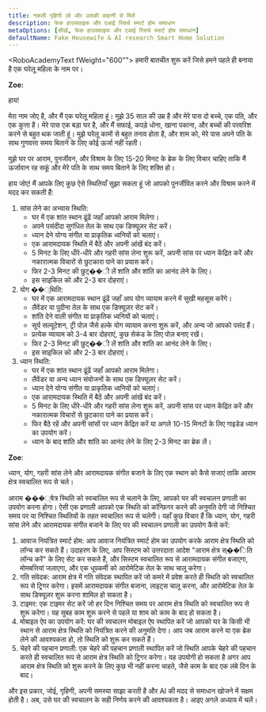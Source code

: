 ```yaml
---
title: नकली गृहिणी ज़ो और उसकी कहानी से मिलें
description: फेक हाउसवाइफ और एआई रिसर्च स्मार्ट होम समाधान
metaOptions: [सीखें, फेक हाउसवाइफ और एआई रिसर्च स्मार्ट होम समाधान]
defaultName: Fake Housewife & AI research Smart Home Solution
---
```


<LessonImages imageClasses="mb"  src='fake-housewife-and-ai-research-smart-home-solution/lesson-2-banner.png' alt="fake housewife ai" />

<RoboAcademyText fWeight="600"">
हमारी बातचीत शुरू करें जिसे हमने पहले ही बनाया है एक घरेलू महिला के नाम पर।
</RoboAcademyText>

<RoboAcademyDialog >

**Zoe:**

हाय!

मेरा नाम जोए है, और मैं एक घरेलू महिला हूं। मुझे 35 साल की उम्र है और मेरे पास दो बच्चे, एक पति, और एक कुत्ता है। मेरे पास एक बड़ा घर है, और मैं सफाई, कपड़े धोना, खाना पकाना, और बच्चों की परवरिश करने से बहुत थक जाती हूं। मुझे घरेलू कामों से बहुत तनाव होता है, और शाम को, मेरे पास अपने पति के साथ गुणवत्ता समय बिताने के लिए कोई ऊर्जा नहीं रहती।

मुझे घर पर आराम, पुनर्जीवन, और विश्राम के लिए 15-20 मिनट के ब्रेक के लिए विचार चाहिए ताकि मैं ऊर्जावान रह सकूं और मेरे पति के साथ समय बिताने के लिए शक्ति हो।


</RoboAcademyDialog>



<RoboAcademyDialog>

<ChatGPT/>

हाय जोए! मैं आपके लिए कुछ ऐसे स्थितियाँ सुझा सकता हूं जो आपको पुनर्जीवित करने और विश्राम करने में मदद कर सकती हैं:

1. सांस लेने का अभ्यास स्थिति:
    - घर में एक शांत स्थान ढूंढें जहाँ आपको आराम मिलेगा।
    - अपने पसंदीदा सुगंधित तेल के साथ एक डिफ्यूज़र सेट करें।
    - ध्यान देने योग्य संगीत या प्राकृतिक ध्वनियों को चलाएं।
    - एक आरामदायक स्थिति में बैठें और अपनी आंखें बंद करें।
    - 5 मिनट के लिए धीरे-धीरे और गहरी सांस लेना शुरू करें, अपनी सांस पर ध्यान केंद्रित करें और नकारात्मक विचारों से छुटकारा पाने का प्रयास करें।
    - फिर 2-3 मिनट की छुट्��ी लें शांति और शांति का आनंद लेने के लिए।
    - इस साइकिल को और 2-3 बार दोहराएं।
2. योग ��्थिति:
    - घर में एक आरामदायक स्थान ढूंढें जहाँ आप योग व्यायाम करने में सुखी महसूस करेंगे।
    - लैवेंडर या पुदीना तेल के साथ एक डिफ्यूज़र सेट करें।
    - शांति देने वाली संगीत या प्राकृतिक ध्वनियों को चलाएं।
    - सूर्य सल्यूटेशन, ट्री पोज़ जैसे हल्के योग व्यायाम करना शुरू करें, और अन्य जो आपको पसंद हैं।
    - प्रत्येक व्यायाम को 3-4 बार दोहराएं, कुछ सेकंड के लिए पोज़ बनाए रखें।
    - फिर 2-3 मिनट की छुट्��ी लें शांति और शांति का आनंद लेने के लिए।
    - इस साइकिल को और 2-3 बार दोहराएं।
3. ध्यान स्थिति:
    - घर में एक शांत स्थान ढूंढें जहाँ आपको आराम मिलेगा।
    - लैवेंडर या अन्य ध्यान संयोजनों के साथ एक डिफ्यूज़र सेट करें।
    - ध्यान देने योग्य संगीत या प्राकृतिक ध्वनियों को चलाएं।
    - एक आरामदायक स्थिति में बैठें और अपनी आंखें बंद करें।
    - 5 मिनट के लिए धीरे-धीरे और गहरी सांस लेना शुरू करें, अपनी सांस पर ध्यान केंद्रित करें और नकारात्मक विचारों से छुटकारा पाने का प्रयास करें।
    - फिर बैठे रहें और अपनी सांसों पर ध्यान केंद्रित करें या अगले 10-15 मिनटों के लिए गाइडेड ध्यान का उपयोग करें।
    - ध्यान के बाद शांति और शांति का आनंद लेने के लिए 2-3 मिनट का ब्रेक लें।

</RoboAcademyDialog>

<RoboAcademyDialog>

**Zoe**:

ध्यान, योग, गहरी सांस लेने और आरामदायक संगीत बजाने के लिए एक स्थान को कैसे सजाएं ताकि आराम क्षेत्र स्वचालित रूप से चले।

</RoboAcademyDialog>

<RoboAcademyDialog>

<ChatGPT/>

आराम ���्षेत्र स्थिति को स्वचालित रूप से चलाने के लिए, आपको घर की स्वचालन प्रणाली का उपयोग करना होगा। ऐसी एक प्रणाली आपको एक स्थिति को कॉन्फ़िगर करने की अनुमति देगी जो निश्चित समय पर या निश्चित स्थितियों के तहत स्वचालित रूप से चलेगी। यहाँ कुछ विचार हैं कि ध्यान, योग, गहरी सांस लेने और आरामदायक संगीत बजाने के लिए घर की स्वचालन प्रणाली का उपयोग कैसे करें:

1. आवाज नियंत्रित स्मार्ट होम: आप आवाज नियंत्रित स्मार्ट होम का उपयोग करके आराम क्षेत्र स्थिति को लॉन्च कर सकते हैं। उदाहरण के लिए, आप सिस्टम को उत्तरदाता आदेश "आराम क्षेत्र स्��िति लॉन्च करें" के लिए सेट कर सकते हैं, और सिस्टम स्वचालित रूप से आरामदायक संगीत बजाएगा, मोमबत्तियां जलाएगा, और एक धूपकर्मी को आरोमेटिक तेल के साथ चालू करेगा।
2. गति संवेदक: आराम क्षेत्र में गति संवेदक स्थापित करें जो कमरे में प्रवेश करते ही स्थिति को स्वचालित रूप से ट्रिगर करेगा। इसमें आरामदायक संगीत बजाना, लाइट्स चालू करना, और आरोमेटिक तेल के साथ डिफ्यूज़र शुरू करना शामिल हो सकता है।
3. टाइमर: एक टाइमर सेट करें जो हर दिन निश्चित समय पर आराम क्षेत्र स्थिति को स्वचालित रूप से शुरू करेगा। यह सुबह काम शुरू करने से पहले या शाम को काम के बाद हो सकता है।
4. मोबाइल ऐप का उपयोग करें: घर की स्वचालन मोबाइल ऐप स्थापित करें जो आपको घर के किसी भी स्थान से आराम क्षेत्र स्थिति को नियंत्रित करने की अनुमति देगा। आप जब आराम करने या एक ब्रेक लेने की आवश्यकता हो, तो स्थिति को शुरू कर सकते हैं।
5. चेहरे की पहचान प्रणाली: एक चेहरे की पहचान प्रणाली स्थापित करें जो स्थिति आपके चेहरे की पहचान करते ही स्वचालित रूप से आराम क्षेत्र स्थिति को ट्रिगर करेगा। यह उपयोगी हो सकता है अगर आप आराम क्षेत्र स्थिति को शुरू करने के लिए कुछ भी नहीं करना चाहते, जैसे काम के बाद एक लंबे दिन के बाद।

</RoboAcademyDialog>

<RoboAcademyText>

और इस प्रकार, जोई, गृहिणी, अपनी समस्या साझा करती है और AI की मदद से समाधान खोजने में सक्षम होती है। अब, उसे घर की स्वचालन के सही निर्णय करने की आवश्यकता है। आइए अगले अध्याय में चलें।

</RoboAcademyText>
